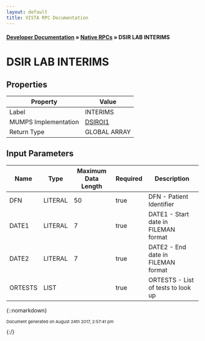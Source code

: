 ```yaml
---
layout: default
title: VISTA RPC Documentation
---
```


#### [Developer Documentation](../index) &#187; [Native RPCs](TableOfContents) &#187; DSIR LAB INTERIMS<br/>
# DSIR LAB INTERIMS



## Properties

Property | Value
--- | ---
Label | INTERIMS
MUMPS Implementation | [DSIROI1](http://code.osehra.org/dox/Routine_DSIROI1_source.html)
Return Type | GLOBAL ARRAY


## Input Parameters

Name | Type | Maximum Data Length | Required | Description
--- | --- | --- | --- | ---
DFN | LITERAL | 50 | true | DFN - Patient Identifier
DATE1 | LITERAL | 7 | true | DATE1 - Start date in FILEMAN format
DATE2 | LITERAL | 7 | true | DATE2 - End date in FILEMAN format
ORTESTS | LIST |  | true | ORTESTS - List of tests to look up



{::nomarkdown} <br/><p style="font-size: 11px">Document generated on August 24th 2017, 2:57:41 pm</p>{:/}